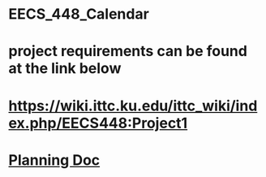 # EECS_448_Calendar
# project requirements can be found at the link below
# https://wiki.ittc.ku.edu/ittc_wiki/index.php/EECS448:Project1
# [Planning Doc](https://docs.google.com/document/d/1ZJA5ylYeOnR_NBRTtAjRwvixRXUndpHy_WWtUqpyD1c/edit?usp=sharing)
